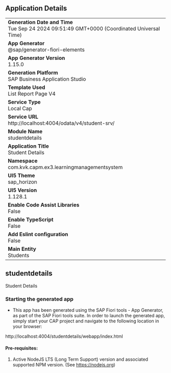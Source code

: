 ## Application Details
|               |
| ------------- |
|**Generation Date and Time**<br>Tue Sep 24 2024 09:51:49 GMT+0000 (Coordinated Universal Time)|
|**App Generator**<br>@sap/generator-fiori-elements|
|**App Generator Version**<br>1.15.0|
|**Generation Platform**<br>SAP Business Application Studio|
|**Template Used**<br>List Report Page V4|
|**Service Type**<br>Local Cap|
|**Service URL**<br>http://localhost:4004/odata/v4/student-srv/|
|**Module Name**<br>studentdetails|
|**Application Title**<br>Student Details|
|**Namespace**<br>com.kvk.capm.ex3.learningmanagementsystem|
|**UI5 Theme**<br>sap_horizon|
|**UI5 Version**<br>1.128.1|
|**Enable Code Assist Libraries**<br>False|
|**Enable TypeScript**<br>False|
|**Add Eslint configuration**<br>False|
|**Main Entity**<br>Students|

## studentdetails

Student Details

### Starting the generated app

-   This app has been generated using the SAP Fiori tools - App Generator, as part of the SAP Fiori tools suite.  In order to launch the generated app, simply start your CAP project and navigate to the following location in your browser:

http://localhost:4004/studentdetails/webapp/index.html

#### Pre-requisites:

1. Active NodeJS LTS (Long Term Support) version and associated supported NPM version.  (See https://nodejs.org)


